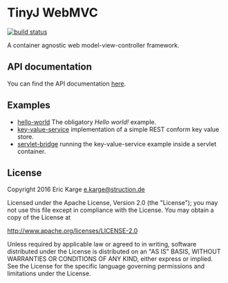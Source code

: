 
# TinyJ WebMVC
[![build status](https://travis-ci.org/tinyj/tinyj-web-mvc.svg?branch=master)](https://travis-ci.org/tinyj/tinyj-web-mvc)

A container agnostic web model-view-controller framework.


## API documentation

You can find the API documentation [here](APIdoc.md).


## Examples

- [hello-world](example/hello-world) The obligatory _Hello world!_ example.
- [key-value-service](example/key-value-service) implementation of a simple
  REST conform key value store.
- [servlet-bridge](example/servlet-bridge) running the key-value-service
  example inside a servlet container.

## License

Copyright 2016 Eric Karge <e.karge@struction.de>

Licensed under the Apache License, Version 2.0 (the "License");
you may not use this file except in compliance with the License.
You may obtain a copy of the License at

  http://www.apache.org/licenses/LICENSE-2.0

Unless required by applicable law or agreed to in writing, software
distributed under the License is distributed on an "AS IS" BASIS,
WITHOUT WARRANTIES OR CONDITIONS OF ANY KIND, either express or implied.
See the License for the specific language governing permissions and
limitations under the License.
